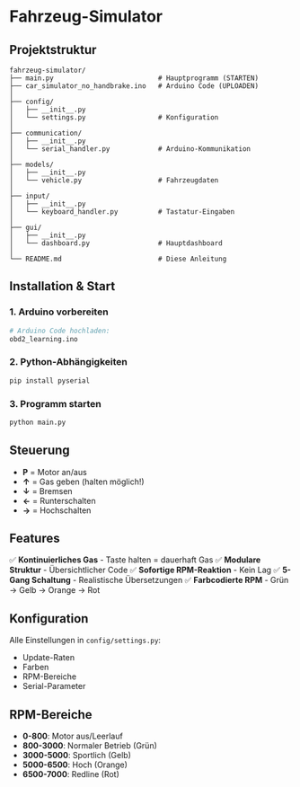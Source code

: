 # Fahrzeug-Simulator

## Projektstruktur

```
fahrzeug-simulator/
├── main.py                          # Hauptprogramm (STARTEN)
├── car_simulator_no_handbrake.ino   # Arduino Code (UPLOADEN)
│
├── config/
│   ├── __init__.py
│   └── settings.py                  # Konfiguration
│
├── communication/
│   ├── __init__.py
│   └── serial_handler.py            # Arduino-Kommunikation
│
├── models/
│   ├── __init__.py
│   └── vehicle.py                   # Fahrzeugdaten
│
├── input/
│   ├── __init__.py
│   └── keyboard_handler.py          # Tastatur-Eingaben
│
├── gui/
│   ├── __init__.py
│   └── dashboard.py                 # Hauptdashboard
│
└── README.md                        # Diese Anleitung
```

## Installation & Start

### 1. Arduino vorbereiten
```bash
# Arduino Code hochladen:
obd2_learning.ino
```

### 2. Python-Abhängigkeiten
```bash
pip install pyserial
```

### 3. Programm starten
```bash
python main.py
```

## Steuerung

- **P** = Motor an/aus
- **↑** = Gas geben (halten möglich!)
- **↓** = Bremsen
- **←** = Runterschalten
- **→** = Hochschalten

## Features
✅ **Kontinuierliches Gas** - Taste halten = dauerhaft Gas
✅ **Modulare Struktur** - Übersichtlicher Code
✅ **Sofortige RPM-Reaktion** - Kein Lag
✅ **5-Gang Schaltung** - Realistische Übersetzungen
✅ **Farbcodierte RPM** - Grün → Gelb → Orange → Rot

## Konfiguration
Alle Einstellungen in `config/settings.py`:
- Update-Raten
- Farben
- RPM-Bereiche
- Serial-Parameter

## RPM-Bereiche
- **0-800**: Motor aus/Leerlauf
- **800-3000**: Normaler Betrieb (Grün)
- **3000-5000**: Sportlich (Gelb)
- **5000-6500**: Hoch (Orange)
- **6500-7000**: Redline (Rot)
